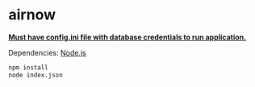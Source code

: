 # airnow

<ins>**Must have config.ini file with database credentials to run application.**</ins>

Dependencies: [Node.js](https://nodejs.org/en/download)

```bash
npm install
node index.json
```
